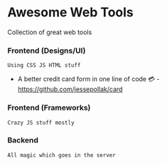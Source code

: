 # Awesome Web Tools
Collection of great web tools

### Frontend (Designs/UI) 
`Using CSS JS HTML stuff`
- A better credit card form in one line of code :credit_card: - https://github.com/jessepollak/card

### Frontend (Frameworks)
`Crazy JS stuff mostly`

### Backend
`All magic which goes in the server`
